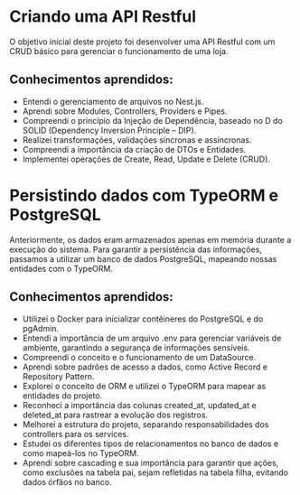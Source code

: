 # Criando uma API Restful
O objetivo inicial deste projeto foi desenvolver uma API Restful com um CRUD básico para gerenciar o funcionamento de uma loja.

## Conhecimentos aprendidos:
- Entendi o gerenciamento de arquivos no Nest.js.
- Aprendi sobre Modules, Controllers, Providers e Pipes.
- Compreendi o princípio da Injeção de Dependência, baseado no D do SOLID (Dependency Inversion Principle – DIP).
- Realizei transformações, validações síncronas e assíncronas.
- Compreendi a importância da criação de DTOs e Entidades.
- Implementei operações de Create, Read, Update e Delete (CRUD).

# Persistindo dados com TypeORM e PostgreSQL
Anteriormente, os dados eram armazenados apenas em memória durante a execução do sistema. Para garantir a persistência das informações, passamos a utilizar um banco de dados PostgreSQL, mapeando nossas entidades com o TypeORM.

## Conhecimentos aprendidos:

- Utilizei o Docker para inicializar contêineres do PostgreSQL e do pgAdmin.
- Entendi a importância de um arquivo .env para gerenciar variáveis de ambiente, garantindo a segurança de informações sensíveis.
- Compreendi o conceito e o funcionamento de um DataSource.
- Aprendi sobre padrões de acesso a dados, como Active Record e Repository Pattern.
- Explorei o conceito de ORM e utilizei o TypeORM para mapear as entidades do projeto.
- Reconheci a importância das colunas created_at, updated_at e deleted_at para rastrear a evolução dos registros.
- Melhorei a estrutura do projeto, separando responsabilidades dos controllers para os services.
- Estudei os diferentes tipos de relacionamentos no banco de dados e como mapeá-los no TypeORM.
- Aprendi sobre cascading e sua importância para garantir que ações, como exclusões na tabela pai, sejam refletidas na tabela filha, evitando dados órfãos no banco.
